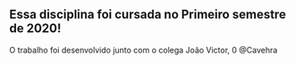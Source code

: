 ## Essa disciplina foi cursada no Primeiro semestre de 2020!

O trabalho foi desenvolvido junto com o colega João Victor, 0 @Cavehra
